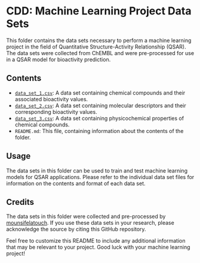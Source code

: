 # CDD: Machine Learning Project Data Sets
This folder contains the data sets necessary to perform a machine learning project in the field of Quantitative Structure-Activity Relationship (QSAR). The data sets were collected from ChEMBL and were pre-processed for use in a QSAR model for bioactivity prediction.

## Contents
- [`data_set_1.csv`](./data_set_1.csv): A data set containing chemical compounds and their associated bioactivity values.
- [`data_set_2.csv`](./data_set_2.csv): A data set containing molecular descriptors and their corresponding bioactivity values.
- [`data_set_3.csv`](./data_set_3.csv): A data set containing physicochemical properties of chemical compounds.
- `README.md`: This file, containing information about the contents of the folder.
## Usage
The data sets in this folder can be used to train and test machine learning models for QSAR applications. Please refer to the individual data set files for information on the contents and format of each data set.

## Credits
The data sets in this folder were collected and pre-processed by [mounsifelatouch](mailto:mounsifelatouch@gmail.com). If you use these data sets in your research, please acknowledge the source by citing this GitHub repository.

Feel free to customize this README to include any additional information that may be relevant to your project. Good luck with your machine learning project!
